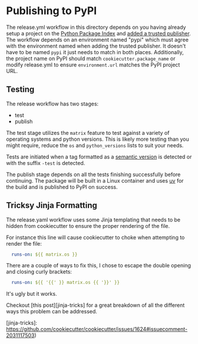 # Publishing to PyPI

The release.yml workflow in this directory depends on you having
already setup a project on the [Python Package Index][pypi] and [added
a trusted publisher][trusted-publisher]. The workflow depends on an
environment named "pypi" which must agree with the environment named
when adding the trusted publisher. It doesn't have to be named `pypi`
it just needs to match in both places. Additionally, the project name
on PyPI should match `cookiecutter.package_name` or modify release.yml
to ensure `environment.url` matches the PyPI project URL.

## Testing

The release workflow has two stages:
- test
- publish

The test stage utilizes the `matrix` feature to test against a variety
of operating systems and python versions. This is likely more testing
than you might require, reduce the `os` and `python_versions` lists
to suit your needs.

Tests are initiated when a tag formatted as a [semantic
version][semantic-version] is detected or with the suffix `-test` is
detected.

The publish stage depends on all the tests finishing successfully
before continuing. The package will be built in a Linux container
and uses [uv][uv] for the build and is published to PyPI on success.

## Tricksy Jinja Formatting

The release.yaml workflow uses some Jinja templating that needs to be
hidden from cookiecutter to ensure the proper rendering of the file.

For instance this line will cause cookiecutter to choke when
attempting to render the file:

<!-- {% raw %} -->
```yaml
  runs-on: ${{ matrix.os }}
```
<!-- {% endraw %} -->

There are a couple of ways to fix this, I chose to escape the double
opening and closing curly brackets:

<!-- {% raw %} -->
```yaml
  runs-on: ${{ '{{' }} matrix.os {{ '}}' }}
```
<!-- {% endraw %} -->
It's ugly but it works. 

Checkout [this post][jinja-tricks] for a great breakdown of all the
different ways this problem can be addressed.

<!-- End Links -->
[pypi]: https://pypi.org
[trusted-publisher]: https://docs.pypi.org/trusted-publishers/
[uv]: https://docs.astral.sh/uv/
[semantic-version]: https://semver.org
[jinja-tricks]: https://github.com/cookiecutter/cookiecutter/issues/1624#issuecomment-2031117503)
